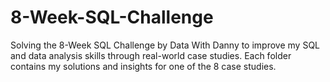 # 8-Week-SQL-Challenge
Solving the 8-Week SQL Challenge by Data With Danny to improve my SQL and data analysis skills through real-world case studies. Each folder contains my solutions and insights for one of the 8 case studies.
